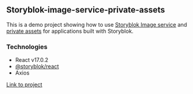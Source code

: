 ##  Storyblok-image-service-private-assets
This is a demo project showing how to use [Storyblok Image service](https://www.storyblok.com/docs/image-service) and [private assets](https://www.storyblok.com/cl/private-assets-management) for applications built with Storyblok. 

### Technologies 
- React v17.0.2
- [@storyblok/react](https://github.com/storyblok/storyblok-react)
- Axios 

[Link to project](https://codesandbox.io/s/ecstatic-meitner-mkpi6r)
